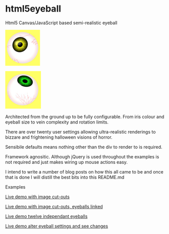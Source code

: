 html5eyeball
============

Html5 Canvas/JavaScript based semi-realistic eyeball

![Eyeball rendered with yellow iris](/screenshots/eyeball_yellow.jpg?raw=true "Eyeball example, yellow iris")

![Eyeball rendered with green iris](/screenshots/eyeball_green.jpg?raw=true "Eyeball example, green iris")

Architected from the ground up to be fully configurable. From iris colour and eyeball size to vein complexity and rotation limits.

There are over twenty user settings allowing ultra-realistic renderings to bizzare and frightening halloween visions of horror.

Sensibile defaults means nothing other than the div to render to is required.

Framework agnositic. Although jQuery is used throughout the examples is not required and just makes wiring up mouse actions easy.

I intend to write a number of blog posts on how this all came to be and once that is done I will distill the best bits into this README.md

Examples

[Live demo with image cut-outs](http://robgithub.github.io/html5eyeball/examples/cutout.html)

[Live demo with image cut-outs, eyeballs linked](http://robgithub.github.io/html5eyeball/examples/cutout_linked.html)

[Live demo twelve independant eyeballs](http://robgithub.github.io/html5eyeball/examples/twelve_eyeballs.html)

[Live demo alter eyeball settings and see changes](http://robgithub.github.io/html5eyeball/examples/select_your_eyeball.html)
